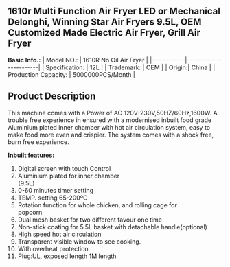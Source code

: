 ## 1610r Multi Function Air Fryer LED or Mechanical Delonghi, Winning Star Air Fryers 9.5L, OEM Customized Made Electric Air Fryer, Grill Air Fryer
**Basic Info.:**
| Model NO.: | 1610R No Oil Air Fryer |
|------------|------------------------|
| Specification: | 12L |
| Trademark: | OEM |
| Origin:| China |
| Production Capacity: | 5000000PCS/Month |

 ## Product Description
This machine comes with a Power of AC 120V-230V,50HZ/60Hz,1600W. 
A trouble free experience in ensured with a modernised inbuilt food grade Aluminium plated inner chamber with hot air circulation system, easy to make food more even and crispier. The system comes with a shock free, burn free experience.

**Inbuilt features:**
1.  Digital screen with touch Control                                                                                
2.  Aluminium plated for inner chamber  
     (9.5L)                                                                                                                         
3.  0-60 minutes timer setting                                                                                              
4.  TEMP. setting 65-200ºC                                                                                          
5.  Rotation function for whole chicken, and rolling cage for      
     popcorn                                                                                                       
6.  Dual mesh basket for two different favour one time
7.  Non-stick coating for 5.5L basket with detachable handle(optional)
8.  High speed hot air circulation 
9.  Transparent visible window to see cooking.
10. With overheat protection
11. Plug:UL, exposed length 1M length
